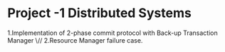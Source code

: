 # Project -1 Distributed Systems
1.Implementation of 2-phase commit protocol with Back-up Transaction Manager \\//
2.Resource Manager failure case.
